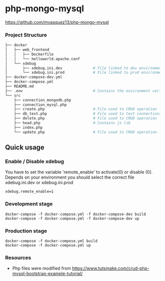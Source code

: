 # php-mongo-mysql
https://github.com/mvasquez13/php-mongo-mysql
### Project Structure

```bash
├── docker
│   ├── web_frontend
│   │   ├── Dockerfile
│   │   └── helloworld.apache.conf  
│   └── xdebug
│       ├── xdebug.ini.dev              # File linked to dev environment
│       └── xdebug.ini.prod             # File linked to prod environment
├── docker-compose-dev.yml         
├── docker-compose.yml
├── README.md
├── .env                                # Contains the environment variables used by the containers
└── src
    ├── connection_mongodb.php           
    ├── connection_mysql.php
    ├── create.php                      # File used to CRUD operation -> Create
    ├── db_test.php                     # File used to test connections to mysql and mongodb 
    ├── delete.php                      # File used to CRUD operation -> Delete
    ├── head.php                        # Contains js lib
    ├── index.php                       
    └── update.php                      # File used to CRUD operation -> Update
```

## Quick usage


### Enable / Disable xdebug

You have to set the variable 'remote_enable' to activate(0) or disable (0). Depends on your environment you should select the correct file xdebug.ini.dev or xdebug.ini.prod

```shell
xdebug.remote_enable=1
```

### Development stage

```shell
docker-compose -f docker-compose.yml -f docker-compose-dev build
docker-compose -f docker-compose.yml -f docker-compose-dev up
```

### Production stage

```shell
docker-compose -f docker-compose.yml build
docker-compose -f docker-compose.yml up
```


### Resources

- Php files were modified from https://www.tutsmake.com/crud-php-mysql-bootstrap-example-tutorial/